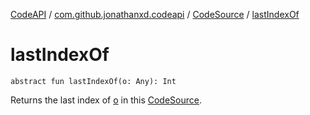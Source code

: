 [CodeAPI](../../index.md) / [com.github.jonathanxd.codeapi](../index.md) / [CodeSource](index.md) / [lastIndexOf](.)

# lastIndexOf

`abstract fun lastIndexOf(o: Any): Int`

Returns the last index of [o](last-index-of.md#com.github.jonathanxd.codeapi.CodeSource$lastIndexOf(kotlin.Any)/o) in this [CodeSource](index.md).

